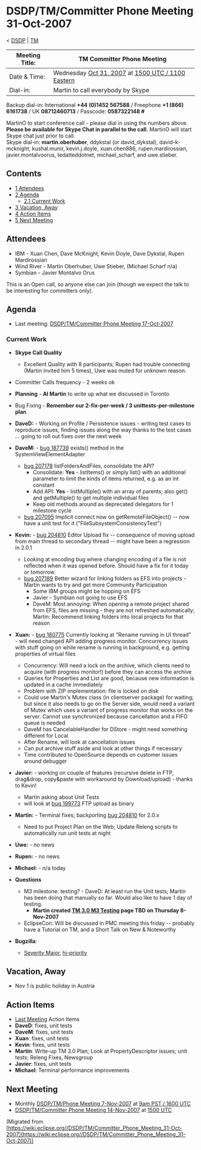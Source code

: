 

DSDP/TM/Committer Phone Meeting 31-Oct-2007
===========================================

< [DSDP](https://wiki.eclipse.org/DSDP "DSDP")‎ | [TM](./TM "DSDP/TM")

| Meeting Title: | **TM Committer Phone Meeting** |
| --- | --- |
| Date & Time: | Wednesday [Oct 31, 2007](./index.php?title=Oct_31,_2007&action=edit&redlink=1 "Oct 31, 2007 (page does not exist)") at [1500 UTC / 1100 Eastern](http://www.timeanddate.com/worldclock/meetingdetails.html?year=2007&month=10&day=31&hour=15&min=00&sec=0&p1=224&p2=159&p3=250&p4=136&p5=223&iv=1800) |
| Dial-in: | Martin to call everybody by Skype |

Backup dial-in: International **+44 (0)1452 567588** / Freephone **+1 (866) 6161738** / UK **08712460713** / Passcode: **0587322148 #**

MartinO to start conference call - please dial in using the numbers above.  
**Please be available for Skype Chat in parallel to the call.** MartinO will start Skype chat just prior to call.  
Skype dial-in: **martin.oberhuber**, ddykstal (or david\_dykstal), david-k-mcknight, kushal.munir, kevin.j.doyle, xuan.chen886, rupen.mardirossian, javier.montalvoorus, tedatteddotnet, michael\_scharf, and uwe.stieber.  

Contents
--------

*   [1 Attendees](#Attendees)
*   [2 Agenda](#Agenda)
    *   [2.1 Current Work](#Current-Work)
*   [3 Vacation, Away](#Vacation.2C-Away)
*   [4 Action Items](#Action-Items)
*   [5 Next Meeting](#Next-Meeting)

Attendees
---------

*   IBM - Xuan Chen, Dave McKnight, Kevin Doyle, Dave Dykstal, Rupen Mardirossian
*   Wind River - Martin Oberhuber, Uwe Stieber, (Michael Scharf n/a)
*   Symbian - Javier Montalvo Orus

This is an Open call, so anyone else can join (though we expect the talk to be interesting for committers only).

Agenda
------

*   Last meeting: [DSDP/TM/Committer Phone Meeting 17-Oct-2007](./Committer_Phone_Meeting_17-Oct-2007 "DSDP/TM/Committer Phone Meeting 17-Oct-2007")

### Current Work

*   **Skype Call Quality**
    *   Excellent Quality with 8 participants; Rupen had trouble connecting (Martin invited him 5 times), Uwe was muted for unknown reason.
*   Committer Calls frequency - 2 weeks ok
*   **Planning** \- **AI Martin** to write up what we discussed in Toronto
*   Bug Fixing - **Remember our 2-fix-per-week / 3 unittests-per-milestone plan**
*   **DaveD:** \- Working on Profile / Persistence issues - writing test cases to reproduce issues, finding issues along the way thanks to the test cases ... going to roll out fixes over the next week
*   **DaveM:** \- [bug 187739](https://bugs.eclipse.org/bugs/show_bug.cgi?id=187739) exists() method in the SystemViewElementAdapter
    *   [bug 207178](https://bugs.eclipse.org/bugs/show_bug.cgi?id=207178) listFoldersAndFiles, consolidate the API?
        *   Consolidate: **Yes** \- listItems() or simply list() with an additional parameter to limit the kinds of items returned, e.g. as an int constant
        *   Add API: **Yes** \- listMultiple() with an array of parents; also get() and getMultiple() to get multiple individual files
        *   Keep old methods around as deprecated delegators for 1 milestone cycle
    *   [bug 207095](https://bugs.eclipse.org/bugs/show_bug.cgi?id=207095) Implicit connect now on getRemoteFileObject() -- now have a unit test for it ("FileSubsystemConsistencyTest")
*   **Kevin:** \- [bug 204810](https://bugs.eclipse.org/bugs/show_bug.cgi?id=204810) Editor Upload fix -- consequence of moving upload from main thread to secondary thread -- might have been a regression in 2.0.1
    *   Looking at encoding bug where changing encoding of a file is not reflected when it was opened before. Should have a fix for it today or tomorrow.
    *   [bug 207189](https://bugs.eclipse.org/bugs/show_bug.cgi?id=207189) Better wizard for linking folders as EFS into projects - Martin wants to try and get more Community Participation
        *   Some IBM groups might be hopping on EFS
        *   Javier - Symbian not going to use EFS
        *   DaveM: Most annoying: When opening a remote project shared from EFS, files are missing - they are not refreshed automatically; Martin: Recommend linking folders into local projects for that reason
*   **Xuan:** \- [bug 160775](https://bugs.eclipse.org/bugs/show_bug.cgi?id=160775) Currently looking at "Rename running in UI thread" - will need changed API adding progress monitor. Concurrency issues with stuff going on while rename is running in background, e.g. getting properties of virtual files
    *   Concurrency: Will need a lock on the archive, which clients need to acquire (with progress monitor!) before they can access the archive
    *   Queries for Properties and List are good, because new information is updated in a cache immediately
    *   Problem with ZIP implementation: file is locked on disk
    *   Could use Martin's Mutex class (in clientserver package) for waiting; but since it also needs to go on the Server side, would need a variant of Mutex which uses a variant of progress monitor that works on the server. Cannot use synchronized because cancellation and a FIFO queue is needed
    *   DaveM has CancelableHandler for DStore - might need something different for Local
    *   After Rename, will look at cancellation issues
    *   Can put archive stuff aside and look at other things if necessary
    *   Time contributed to OpenSource depends on customer issues around debugger
*   **Javier:** \- working on couple of features (recursive delete in FTP, drag&drop, copy&paste with workaround by Download/upload) - thanks to Kevin!
    *   Martin asking about Unit Tests
    *   will look at [bug 199773](https://bugs.eclipse.org/bugs/show_bug.cgi?id=199773) FTP upload as binary
*   **Martin:** \- Terminal fixes; backporting [bug 204810](https://bugs.eclipse.org/bugs/show_bug.cgi?id=204810) for 2.0.x
    *   Need to put Project Plan on the Web; Update Releng scripts to automatically run unit tests at night
*   **Uwe:** \- no news
*   **Rupen:** \- no news
*   **Michael:** \- n/a today
*   **Questions**
    *   M3 milestone: testing? - DaveD: At least run the Unit tests; Martin has been doing that manually so far. Would also like to have 1 day of testing.
        *   **Martin created [TM 3.0 M3 Testing](./TM_3.0_M3_Testing "TM 3.0 M3 Testing") page TBD on Thursday 8-Nov-2007**
    *   EclipseCon: Will be discussed in PMC meeting this friday -- probably have a Tutorial on TM, and a Short Talk on New & Noteworthy

*   **Bugzilla**:
    *   [Severity Major](https://bugs.eclipse.org/bugs/buglist.cgi?query_format=advanced&classification=DSDP&product=Target+Management&bug_status=UNCONFIRMED&bug_status=NEW&bug_status=ASSIGNED&bug_status=REOPENED&bug_severity=blocker&bug_severity=critical&bug_severity=major&cmdtype=doit), [hi-priority](https://bugs.eclipse.org/bugs/buglist.cgi?query_format=advanced&classification=DSDP&product=Target+Management&bug_status=UNCONFIRMED&bug_status=NEW&bug_status=ASSIGNED&bug_status=REOPENED&cmdtype=doit&field0-0-0=priority&type0-0-0=regexp&value0-0-0=P%5B12%5D&field0-0-1=bug_severity&type0-0-1=regexp&value0-0-1=blocker%7Ccritical%7Cmajor)

Vacation, Away
--------------

*   Nov 1 is public holiday in Austria

Action Items
------------

*   [Last Meeting](./Committer_Phone_Meeting_17-Oct-2007#Action_Items "DSDP/TM/Committer Phone Meeting 17-Oct-2007") Action Items
*   **DaveD**: fixes, unit tests
*   **DaveM**: fixes, unit tests
*   **Xuan**: fixes, unit tests
*   **Kevin**: fixes, unit tests
*   **Martin**: Write-up TM 3.0 Plan; Look at PropertyDescriptor issues; unit tests; Releng Fixes, Newsgroup
*   **Javier**: fixes, unit tests
*   **Michael**: Terminal performance improvements

Next Meeting
------------

*   Monthly [DSDP/TM/Phone Meeting 7-Nov-2007](./Phone_Meeting_7-Nov-2007 "DSDP/TM/Phone Meeting 7-Nov-2007") at [9am PST / 1600 UTC](http://www.timeanddate.com/worldclock/fixedtime.html?month=11&day=7&year=2007&hour=16&min=00&sec=0&p1=0)
*   [DSDP/TM/Committer Phone Meeting 14-Nov-2007](./Committer_Phone_Meeting_14-Nov-2007 "DSDP/TM/Committer Phone Meeting 14-Nov-2007") at [1500 UTC](http://www.timeanddate.com/worldclock/meetingdetails.html?year=2007&month=11&day=14&hour=15&min=00&sec=0&p1=224&p2=159&p3=250&p4=136&p5=223&iv=1800)


(Migrated from [https://wiki.eclipse.org//DSDP/TM/Committer_Phone_Meeting_31-Oct-2007](https://wiki.eclipse.org//DSDP/TM/Committer_Phone_Meeting_31-Oct-2007))